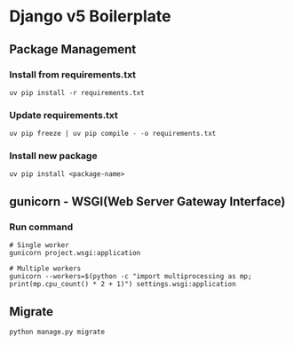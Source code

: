 # Django v5 Boilerplate

## Package Management

### Install from requirements.txt

```shell
uv pip install -r requirements.txt
```

### Update requirements.txt

```shell
uv pip freeze | uv pip compile - -o requirements.txt
```

### Install new package

```shell
uv pip install <package-name>
```

## gunicorn - WSGI(Web Server Gateway Interface)

### Run command

```shell
# Single worker
gunicorn project.wsgi:application

# Multiple workers
gunicorn --workers=$(python -c "import multiprocessing as mp; print(mp.cpu_count() * 2 + 1)") settings.wsgi:application
```

## Migrate

```shell
python manage.py migrate
```


